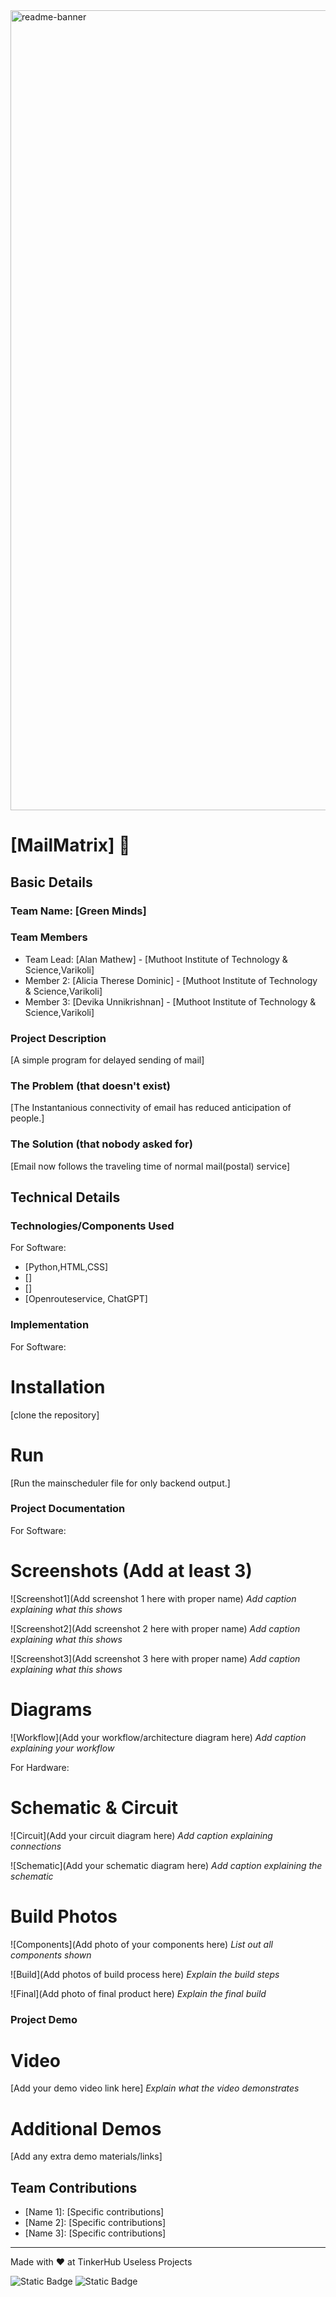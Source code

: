 <img width="1280" alt="readme-banner" src="https://github.com/user-attachments/assets/35332e92-44cb-425b-9dff-27bcf1023c6c">

# [MailMatrix] 🎯


## Basic Details
### Team Name: [Green Minds]


### Team Members
- Team Lead: [Alan Mathew] - [Muthoot Institute of Technology & Science,Varikoli]
- Member 2: [Alicia Therese Dominic] - [Muthoot Institute of Technology & Science,Varikoli]
- Member 3: [Devika Unnikrishnan] - [Muthoot Institute of Technology & Science,Varikoli]

### Project Description
[A simple program for delayed sending of mail]

### The Problem (that doesn't exist)
[The Instantanious connectivity of email has reduced anticipation of people.]

### The Solution (that nobody asked for)
[Email now follows the traveling time of normal mail(postal) service]

## Technical Details
### Technologies/Components Used
For Software:
- [Python,HTML,CSS]
- []
- []
- [Openrouteservice, ChatGPT]

### Implementation
For Software:
# Installation
[clone the repository]

# Run
[Run the mainscheduler file for only backend output.]

### Project Documentation
For Software:

# Screenshots (Add at least 3)
![Screenshot1](Add screenshot 1 here with proper name)
*Add caption explaining what this shows*

![Screenshot2](Add screenshot 2 here with proper name)
*Add caption explaining what this shows*

![Screenshot3](Add screenshot 3 here with proper name)
*Add caption explaining what this shows*

# Diagrams
![Workflow](Add your workflow/architecture diagram here)
*Add caption explaining your workflow*

For Hardware:

# Schematic & Circuit
![Circuit](Add your circuit diagram here)
*Add caption explaining connections*

![Schematic](Add your schematic diagram here)
*Add caption explaining the schematic*

# Build Photos
![Components](Add photo of your components here)
*List out all components shown*

![Build](Add photos of build process here)
*Explain the build steps*

![Final](Add photo of final product here)
*Explain the final build*

### Project Demo
# Video
[Add your demo video link here]
*Explain what the video demonstrates*

# Additional Demos
[Add any extra demo materials/links]

## Team Contributions
- [Name 1]: [Specific contributions]
- [Name 2]: [Specific contributions]
- [Name 3]: [Specific contributions]

---
Made with ❤️ at TinkerHub Useless Projects 

![Static Badge](https://img.shields.io/badge/TinkerHub-24?color=%23000000&link=https%3A%2F%2Fwww.tinkerhub.org%2F)
![Static Badge](https://img.shields.io/badge/UselessProject--24-24?link=https%3A%2F%2Fwww.tinkerhub.org%2Fevents%2FQ2Q1TQKX6Q%2FUseless%2520Projects)



